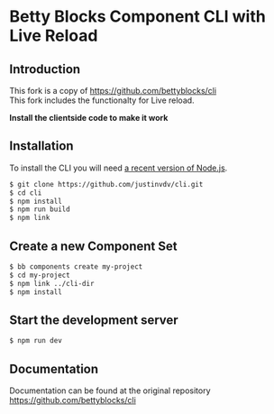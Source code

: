 # Betty Blocks Component CLI with Live Reload

## Introduction

This fork is a copy of https://github.com/bettyblocks/cli <br />
This fork includes the functionalty for Live reload.

**Install the clientside code to make it work**

## Installation

To install the CLI you will need [a recent version of Node.js](https://nodejs.org/en/).

```bash
$ git clone https://github.com/justinvdv/cli.git
$ cd cli
$ npm install
$ npm run build
$ npm link
```

## Create a new Component Set

```bash
$ bb components create my-project
$ cd my-project
$ npm link ../cli-dir
$ npm install
```

## Start the development server

```bash
$ npm run dev
```

## Documentation

Documentation can be found at the original repository https://github.com/bettyblocks/cli
